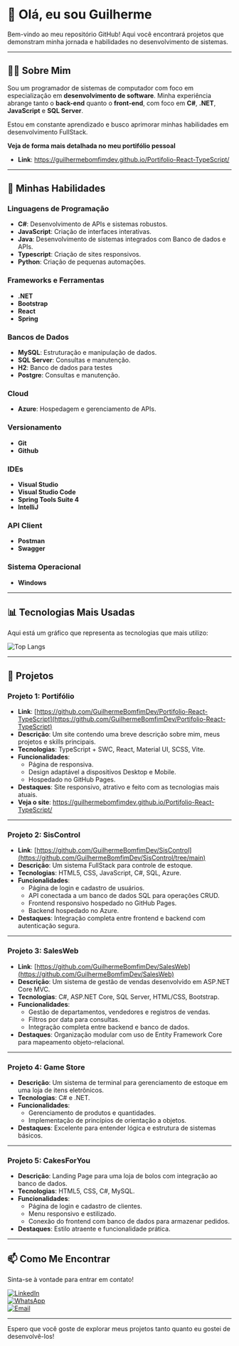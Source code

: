 # 👋 Olá, eu sou Guilherme  

Bem-vindo ao meu repositório GitHub! Aqui você encontrará projetos que demonstram minha jornada e habilidades no desenvolvimento de sistemas.  

---

## 🧑‍💻 Sobre Mim  

Sou um programador de sistemas de computador com foco em especialização em **desenvolvimento de software**. Minha experiência abrange tanto o **back-end** quanto o **front-end**, com foco em **C#**, **.NET**, **JavaScript** e **SQL Server**.  

Estou em constante aprendizado e busco aprimorar minhas habilidades em desenvolvimento FullStack.  

**Veja de forma mais detalhada no meu portifólio pessoal**
- **Link**: https://guilhermebomfimdev.github.io/Portifolio-React-TypeScript/

---

## 🚀 Minhas Habilidades  

### Linguagens de Programação  
- **C#**: Desenvolvimento de APIs e sistemas robustos.  
- **JavaScript**: Criação de interfaces interativas.
- **Java**: Desenvolvimento de sistemas integrados com Banco de dados e APIs.
- **Typescript**: Criação de sites responsivos.
- **Python**: Criação de pequenas automações.   

### Frameworks e Ferramentas  
- **.NET**
- **Bootstrap**
- **React**
- **Spring**

### Bancos de Dados  
- **MySQL**: Estruturação e manipulação de dados.  
- **SQL Server**: Consultas e manutenção.
- **H2**: Banco de dados para testes
- **Postgre**: Consultas e manutenção.  

### Cloud  
- **Azure**: Hospedagem e gerenciamento de APIs.

### Versionamento  
- **Git**
- **Github**

### IDEs
- **Visual Studio**
- **Visual Studio Code**
- **Spring Tools Suite 4**
- **IntelliJ**

### API Client
- **Postman**
- **Swagger**

### Sistema Operacional
- **Windows**

---

## 📊 Tecnologias Mais Usadas  

Aqui está um gráfico que representa as tecnologias que mais utilizo:  

![Top Langs](https://github-readme-stats.vercel.app/api/top-langs/?username=GuilhermeBomfimDev&size_weight=0.5&count_weight=0.5)

---

## 📝 Projetos 

### **Projeto 1: Portifólio**  
- **Link**: [https://github.com/GuilhermeBomfimDev/Portifolio-React-TypeScript](https://github.com/GuilhermeBomfimDev/Portifolio-React-TypeScript)
- **Descrição**: Um site contendo uma breve descrição sobre mim, meus projetos e skills principais.  
- **Tecnologias**: TypeScript + SWC, React, Material UI, SCSS, Vite.  
- **Funcionalidades**:  
  - Página de responsiva.  
  - Design adaptável a dispositivos Desktop e Mobile.  
  - Hospedado no GitHub Pages.
- **Destaques**: Site responsivo, atrativo e feito com as tecnologias mais atuais.
- **Veja o site**: https://guilhermebomfimdev.github.io/Portifolio-React-TypeScript/

---

### **Projeto 2: SisControl**  
- **Link**: [https://github.com/GuilhermeBomfimDev/SisControl](https://github.com/GuilhermeBomfimDev/SisControl/tree/main)
- **Descrição**: Um sistema FullStack para controle de estoque.  
- **Tecnologias**: HTML5, CSS, JavaScript, C#, SQL, Azure.  
- **Funcionalidades**:  
  - Página de login e cadastro de usuários.  
  - API conectada a um banco de dados SQL para operações CRUD.  
  - Frontend responsivo hospedado no GitHub Pages.  
  - Backend hospedado no Azure.  
- **Destaques**: Integração completa entre frontend e backend com autenticação segura.  

---

### **Projeto 3: SalesWeb**  
- **Link**: [https://github.com/GuilhermeBomfimDev/SalesWeb](https://github.com/GuilhermeBomfimDev/SalesWeb)
- **Descrição**: Um sistema de gestão de vendas desenvolvido em ASP.NET Core MVC.  
- **Tecnologias**: C#, ASP.NET Core, SQL Server, HTML/CSS, Bootstrap.  
- **Funcionalidades**:  
  - Gestão de departamentos, vendedores e registros de vendas.  
  - Filtros por data para consultas.  
  - Integração completa entre backend e banco de dados.  
- **Destaques**: Organização modular com uso de Entity Framework Core para mapeamento objeto-relacional.

---

### **Projeto 4: Game Store**  
- **Descrição**: Um sistema de terminal para gerenciamento de estoque em uma loja de itens eletrônicos.  
- **Tecnologias**: C# e .NET.  
- **Funcionalidades**:  
  - Gerenciamento de produtos e quantidades.  
  - Implementação de princípios de orientação a objetos.  
- **Destaques**: Excelente para entender lógica e estrutura de sistemas básicos.  

---

### **Projeto 5: CakesForYou**  
- **Descrição**: Landing Page para uma loja de bolos com integração ao banco de dados.  
- **Tecnologias**: HTML5, CSS, C#, MySQL.  
- **Funcionalidades**:  
  - Página de login e cadastro de clientes.  
  - Menu responsivo e estilizado.  
  - Conexão do frontend com banco de dados para armazenar pedidos.  
- **Destaques**: Estilo atraente e funcionalidade prática.  

---

## 📫 Como Me Encontrar  

Sinta-se à vontade para entrar em contato!  

[![LinkedIn](https://img.shields.io/badge/LinkedIn-0077B5?style=for-the-badge&logo=linkedin&logoColor=white)](https://www.linkedin.com/in/guilherme-bomfim-7a87aa295/)  
[![WhatsApp](https://img.shields.io/badge/WhatsApp-25D366?style=for-the-badge&logo=whatsapp&logoColor=white)](https://wa.me/5521998911029?text=Olá%2C%20)  
[![Email](https://img.shields.io/badge/Email-D14836?style=for-the-badge&logo=gmail&logoColor=white)](mailto:guilherme.bomfim98@hotmail.com)  

---

Espero que você goste de explorar meus projetos tanto quanto eu gostei de desenvolvê-los!  
